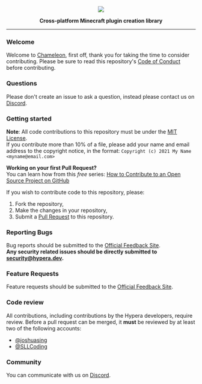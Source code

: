 <div align="center">
    <img src="https://i.hypera.dev/assets/chameleon@750x150.png" />
    <p><strong>Cross-platform Minecraft plugin creation library</strong></p>
</div>

-----------


### Welcome
Welcome to [Chameleon](https://github.com/HyperaOfficial/Chameleon), first off, thank you for taking the time to consider contributing.
Please be sure to read this repository's [Code of Conduct] before contributing.


### Questions
Please don't create an issue to ask a question, instead please contact us on [Discord].


### Getting started
**Note**: All code contributions to this repository must be under the [MIT License].  
If you contribute more than 10% of a file, please add your name and email address to the copyright notice, in the format: `Copyright (c) 2021 My Name <myname@email.com>`


**Working on your first Pull Request?**  
You can learn how from this *free* series: [How to Contribute to an Open Source Project on GitHub](https://kcd.im/pull-request)

If you wish to contribute code to this repository, please:
1. Fork the repository,
2. Make the changes in your repository,
3. Submit a [Pull Request] to this repository.


### Reporting Bugs
Bug reports should be submitted to the [Official Feedback Site].  
**Any security related issues should be directly submitted to [security@hypera.dev](mailto:security@hypera.dev).**


### Feature Requests
Feature requests should be submitted to the [Official Feedback Site].

### Code review
All contributions, including contributions by the Hypera developers, require review.
Before a pull request can be merged, it **must** be reviewed by at least two of the following accounts:
 - [@joshuasing](https://github.com/joshuasing)
 - [@SLLCoding](https://github.com/SLLCoding)

### Community
You can communicate with us on [Discord].




[Discord]: https://discord.hypera.dev
[Code of Conduct]: CODE_OF_CONDUCT.md
[MIT License]: LICENSE
[Pull Request]: https://github.com/HyperaOfficial/Chameleon/compare
[Official Feedback Site]: https://feedback.hypera.dev/
[Discord]: https://discord.hypera.dev/